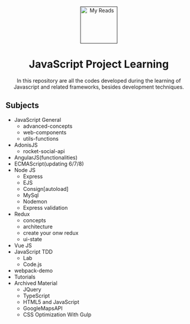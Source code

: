 <p align="center"><a href="" target="_blank" rel="noopener noreferrer"><img width="100" src="https://upload.wikimedia.org/wikipedia/commons/thumb/9/99/Unofficial_JavaScript_logo_2.svg/1200px-Unofficial_JavaScript_logo_2.svg.png" alt="My Reads"></a></p>

<h1 align="center">JavaScript Project Learning</h1>

<p align="center">
In this repository are all the codes developed during the learning of Javascript and related frameworks, besides development techniques.
</p>

## Subjects

- JavaScript General
  - advanced-concepts
  - web-components
  - utils-functions
- AdonisJS
  - rocket-social-api
- AngularJS(functionalities)
- ECMAScript(updating 6/7/8)
- Node JS
  - Express
  - EJS
  - Consign[autoload]
  - MySql
  - Nodemon
  - Express validation
- Redux
  - concepts 
  - architecture
  - create your onw redux
  - ui-state
- Vue JS
- JavaScript TDD
  - Lab 
  - Code.js
- webpack-demo
- Tutorials
- Archived Material 
  - JQuery
  - TypeScript
  - HTML5 and JavaScript
  - GoogleMapsAPI
  - CSS Optimization With Gulp
